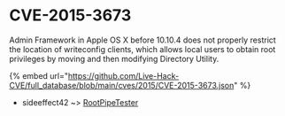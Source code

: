 # CVE-2015-3673

Admin Framework in Apple OS X before 10.10.4 does not properly restrict the location of writeconfig clients, which allows local users to obtain root privileges by moving and then modifying Directory Utility.

{% embed url="https://github.com/Live-Hack-CVE/full_database/blob/main/cves/2015/CVE-2015-3673.json" %}


* sideeffect42 ~> [RootPipeTester](https://zeste.alice-snow.ru/2015/database/cve-2015-3673/rootpipetester-sideeffect42)
